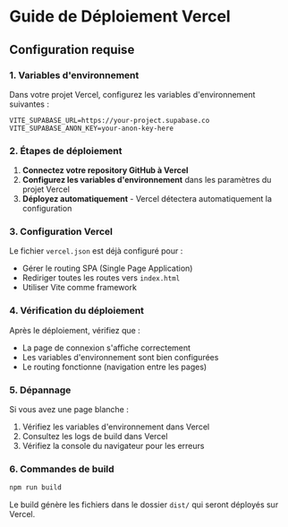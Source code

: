 # Guide de Déploiement Vercel

## Configuration requise

### 1. Variables d'environnement

Dans votre projet Vercel, configurez les variables d'environnement suivantes :

```
VITE_SUPABASE_URL=https://your-project.supabase.co
VITE_SUPABASE_ANON_KEY=your-anon-key-here
```

### 2. Étapes de déploiement

1. **Connectez votre repository GitHub à Vercel**
2. **Configurez les variables d'environnement** dans les paramètres du projet Vercel
3. **Déployez automatiquement** - Vercel détectera automatiquement la configuration

### 3. Configuration Vercel

Le fichier `vercel.json` est déjà configuré pour :
- Gérer le routing SPA (Single Page Application)
- Rediriger toutes les routes vers `index.html`
- Utiliser Vite comme framework

### 4. Vérification du déploiement

Après le déploiement, vérifiez que :
- La page de connexion s'affiche correctement
- Les variables d'environnement sont bien configurées
- Le routing fonctionne (navigation entre les pages)

### 5. Dépannage

Si vous avez une page blanche :
1. Vérifiez les variables d'environnement dans Vercel
2. Consultez les logs de build dans Vercel
3. Vérifiez la console du navigateur pour les erreurs

### 6. Commandes de build

```bash
npm run build
```

Le build génère les fichiers dans le dossier `dist/` qui seront déployés sur Vercel. 
